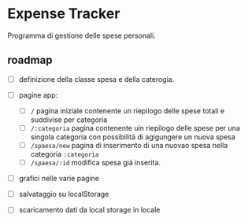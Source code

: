 # Expense Tracker

Programma di gestione delle spese personali.


## roadmap

- [ ] definizione della classe spesa e della caterogia.
- [ ] pagine app:
  - [ ] `/` pagina iniziale contenente un riepilogo delle spese totali e suddivise per categoria
  - [ ] `/:categoria`  pagina contenente uin riepilogo delle spese per una singola categoria con possibilitá di agigungere un nuova spesa
  - [ ] `/spaesa/new` pagina di inserimento di una nuovao spesa nella categoria `:categoria`
  - [ ] `/spaesa/:id` modifica spesa giá inserita.
- [ ] grafici nelle varie pagine
- [ ] salvataggio su localStorage
- [ ] scaricamento dati da local storage in locale


